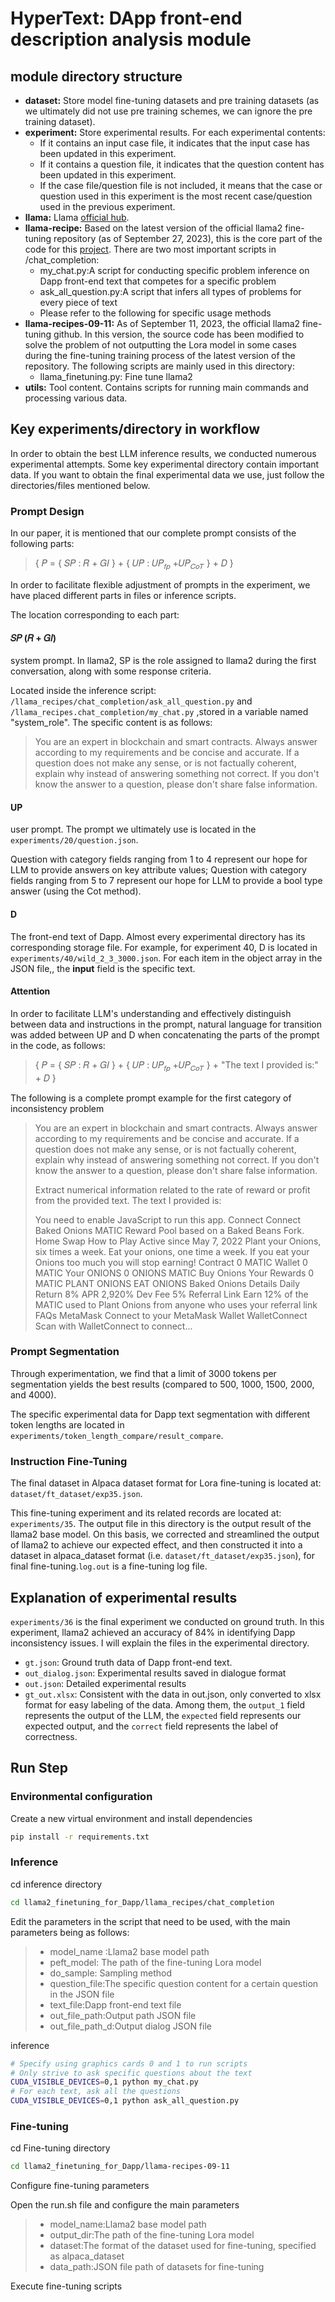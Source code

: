 # HyperText: DApp front-end description analysis module

## module directory structure

- **dataset:** Store model fine-tuning datasets and pre training datasets (as we ultimately did not use pre training schemes, we can ignore the pre training dataset).
- **experiment:** Store experimental results. For each experimental contents:
  - If it contains an input case file, it indicates that the input case has been updated in this experiment.
  - If it contains a question file, it indicates that the question content has been updated in this experiment.
  - If the case file/question file is not included, it means that the case or question used in this experiment is the most recent case/question used in the previous experiment.
- **llama:** Llama [official hub](https://github.com/facebookresearch/llama).
- **llama-recipe:** Based on the latest version of the official llama2 fine-tuning repository (as of September 27, 2023), this is the core part of the code for this [project](https://github.com/facebookresearch/llama-recipes). There are two most important scripts in /chat_completion:
  - my_chat.py:A script for conducting specific problem inference on Dapp front-end text that competes for a specific problem
  - ask_all_question.py:A script that infers all types of problems for every piece of text
  - Please refer to the following for specific usage methods
- **llama-recipes-09-11:** As of September 11, 2023, the official llama2 fine-tuning github. In this version, the source code has been modified to solve the problem of not outputting the Lora model in some cases during the fine-tuning training process of the latest version of the repository. The following scripts are mainly used in this directory:
  - llama_finetuning.py: Fine tune llama2
- **utils:** Tool content. Contains scripts for running main commands and processing various data.

## Key experiments/directory in workflow

In order to obtain the best LLM inference results, we conducted numerous experimental attempts. Some key experimental directory contain important data. If you want to obtain the final experimental data we use, just follow the directories/files mentioned below.

### Prompt Design

In our paper, it is mentioned that our complete prompt consists of the following parts:

> { 𝑃 = { 𝑆𝑃 : 𝑅 + 𝐺𝐼 } + { 𝑈𝑃 : 𝑈𝑃<sub>𝑓𝑝</sub> +𝑈𝑃<sub>𝐶𝑜𝑇</sub> } + 𝐷 }

In order to facilitate flexible adjustment of prompts in the experiment, we have placed different parts in files or inference scripts.

The location corresponding to each part:

#### 𝑆𝑃 (𝑅 + 𝐺𝐼)

system prompt. In llama2, SP is the role assigned to llama2 during the first conversation, along with some response criteria.

Located inside the inference script: `/llama_recipes/chat_completion/ask_all_question.py` and `/llama_recipes.chat_completion/my_chat.py` ,stored in a variable named "system_role". The specific content is as follows:

> You are an expert in blockchain and smart contracts.
> Always answer according to my requirements and be concise and accurate.
> If a question does not make any sense, or is not factually coherent, explain why instead of answering something not correct. If you don't know the answer to a question, please don't share false information.

#### UP

user prompt.
The prompt we ultimately use is located in the `experiments/20/question.json`.

Question with category fields ranging from 1 to 4 represent our hope for LLM to provide answers on key attribute values; Question with category fields ranging from 5 to 7 represent our hope for LLM to provide a bool type answer (using the Cot method).

#### D

The front-end text of Dapp. Almost every experimental directory has its corresponding storage file. For example, for experiment 40, D is located in `experiments/40/wild_2_3_3000.json`. For each item in the object array in the JSON file,, the **input** field is the specific text.

#### Attention

In order to facilitate LLM's understanding and effectively distinguish between data and instructions in the prompt, natural language for transition was added between UP and D when concatenating the parts of the prompt in the code, as follows:

> { 𝑃 = { 𝑆𝑃 : 𝑅 + 𝐺𝐼 } + { 𝑈𝑃 : 𝑈𝑃<sub>𝑓𝑝</sub> +𝑈𝑃<sub>𝐶𝑜𝑇</sub> } + "The text I provided is:" + 𝐷 }

The following is a complete prompt example for the first category of inconsistency problem

> You are an expert in blockchain and smart contracts. Always answer according to my requirements and be concise and accurate. If a question does not make any sense, or is not factually coherent, explain why instead of answering something not correct. If you don't know the answer to a question, please don't share false information.
>
> Extract numerical information related to the rate of reward or profit from the provided text. The text I provided is:
>
> You need to enable JavaScript to run this app. Connect Connect Baked Onions MATIC Reward Pool based on a Baked Beans Fork. Home Swap How to Play Active since May 7, 2022 Plant your Onions, six times a week. Eat your onions, one time a week. If you eat your Onions too much you will stop earning! Contract 0 MATIC Wallet 0 MATIC Your ONIONS 0 ONIONS MATIC Buy Onions Your Rewards 0 MATIC PLANT ONIONS EAT ONIONS Baked Onions Details Daily Return 8% APR 2,920% Dev Fee 5% Referral Link Earn 12% of the MATIC used to Plant Onions from anyone who uses your referral link FAQs MetaMask Connect to your MetaMask Wallet WalletConnect Scan with WalletConnect to connect...

### Prompt Segmentation

Through experimentation, we find that a limit of 3000 tokens per segmentation yields the best results (compared to 500, 1000, 1500, 2000, and 4000).

The specific experimental data for Dapp text segmentation with different token lengths are located in `experiments/token_length_compare/result_compare`.

### Instruction Fine-Tuning

The final dataset in Alpaca dataset format for Lora fine-tuning is located at: `dataset/ft_dataset/exp35.json`.

This fine-tuning experiment and its related records are located at: `experiments/35`. The output file in this directory is the output result of the llama2 base model. On this basis, we corrected and streamlined the output of llama2 to achieve our expected effect, and then constructed it into a dataset in alpaca_dataset format (i.e. `dataset/ft_dataset/exp35.json`), for final fine-tuning.`log.out` is a fine-tuning log file.

## Explanation of experimental results

`experiments/36` is the final experiment we conducted on ground truth. In this experiment, llama2 achieved an accuracy of 84% in identifying Dapp inconsistency issues. I will explain the files in the experimental directory.

- `gt.json`: Ground truth data of Dapp front-end text.
- `out_dialog.json`: Experimental results saved in dialogue format
- `out.json`: Detailed experimental results
- `gt_out.xlsx`: Consistent with the data in out.json, only converted to xlsx format for easy labeling of the data. Among them, the `output_1` field represents the output of the LLM, the `expected` field represents our expected output, and the `correct` field represents the label of correctness.

## Run Step

### Environmental configuration

Create a new virtual environment and install dependencies

```bash
pip install -r requirements.txt
```

### Inference

cd inference directory

```bash
cd llama2_finetuning_for_Dapp/llama_recipes/chat_completion
```

Edit the parameters in the script that need to be used, with the main parameters being as follows:

>- model_name :Llama2 base model path
>- peft_model: The path of the fine-tuning Lora model
>- do_sample: Sampling method
>- question_file:The specific question content for a certain question in the JSON file
>- text_file:Dapp front-end text file
>- out_file_path:Output path JSON file
>- out_file_path_d:Output dialog JSON file

inference

```bash
# Specify using graphics cards 0 and 1 to run scripts
# Only strive to ask specific questions about the text
CUDA_VISIBLE_DEVICES=0,1 python my_chat.py
# For each text, ask all the questions
CUDA_VISIBLE_DEVICES=0,1 python ask_all_question.py
```

### Fine-tuning

cd Fine-tuning directory

```bash
cd llama2_finetuning_for_Dapp/llama-recipes-09-11
```

Configure fine-tuning parameters

Open the run.sh file and configure the main parameters

> - model_name:Llama2 base model path
> - output_dir:The path of the fine-tuning Lora model
> - dataset:The format of the dataset used for fine-tuning, specified as alpaca_dataset
> - data_path:JSON file path of datasets for fine-tuning

Execute fine-tuning scripts

